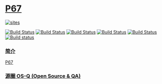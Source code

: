 ﻿# [P67](https://github.com/OS-Q/P67)

[![sites](http://182.61.61.133/link/resources/OSQ.png)](http://www.OS-Q.com)

[![Build Status](https://github.com/OS-Q/P67/workflows/CI/badge.svg)](https://github.com/OS-Q/P67/actions/workflows/CI.yml)
[![Build Status](https://github.com/OS-Q/P67/workflows/CD/badge.svg)](https://github.com/OS-Q/P67/actions/workflows/CD.yml)
[![Build Status](https://cloud.drone.io/api/badges/OS-Q/P67/status.svg)](https://cloud.drone.io/OS-Q/P67)
[![Build Status](https://circleci.com/gh/OS-Q/P67.svg?style=svg)](https://circleci.com/gh/OS-Q/P67)
[![Build Status](https://travis-ci.com/OS-Q/P67.svg?branch=master)](https://travis-ci.com/OS-Q/P67)
[![Build status](https://ci.appveyor.com/api/projects/status/u0lura3ycfn19ma6?svg=true)](https://ci.appveyor.com/project/Qitas/p67)

### [简介](https://github.com/OS-Q/P67/wiki)

[P67](https://github.com/OS-Q/P67)

### [源圈 OS-Q (Open Source & QA) ](http://www.OS-Q.com)
